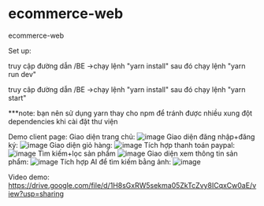 # ecommerce-web
ecommerce-web

Set up:

truy cập đường dẫn /BE
->chạy lệnh "yarn install" sau đó chạy lệnh "yarn run dev"

truy câp đường dẫn /BE
->chạy lệnh "yarn install" sau đó chạy lệnh "yarn start"

***note: bạn nên sử dụng yarn thay cho npm để tránh được nhiều xung đột dependencies khi cài đặt thư viện


Demo client page:
Giao diện trang chủ:
![image](https://github.com/CuongNgo-kma/ecommerce-web/assets/56119321/90698f6b-9bd4-4891-8f38-b5fb78798870)
Giao diện đăng nhập+đăng ký: 
![image](https://github.com/CuongNgo-kma/ecommerce-web/assets/56119321/fceb9539-b4a5-4ebb-a8c9-a84cb434c7f4)
Giao diện giỏ hàng:
![image](https://github.com/CuongNgo-kma/ecommerce-web/assets/56119321/20e1ce85-6dea-4489-b09e-01db7e4cd512)
Tích hợp thanh toán paypal:
![image](https://github.com/CuongNgo-kma/ecommerce-web/assets/56119321/89b65275-a719-42c2-946c-812fe37e84d9)
Tìm kiếm+lọc sản phẩm
![image](https://github.com/CuongNgo-kma/ecommerce-web/assets/56119321/276fcd29-7c4b-43de-a00f-53e4d1982616)
Giao diện xem thông tin sản phẩm:
![image](https://github.com/CuongNgo-kma/ecommerce-web/assets/56119321/3b8a742f-3db1-4077-a6be-f7b06803e37c)
Tích hợp AI để tìm kiếm bằng ảnh:
![image](https://github.com/CuongNgo-kma/ecommerce-web/assets/56119321/e5c19e6c-dff7-4257-bd84-7b019011d773)

Video demo: 
https://drive.google.com/file/d/1H8sGxRW5sekma05ZkTcZvy8ICqxCw0aE/view?usp=sharing


